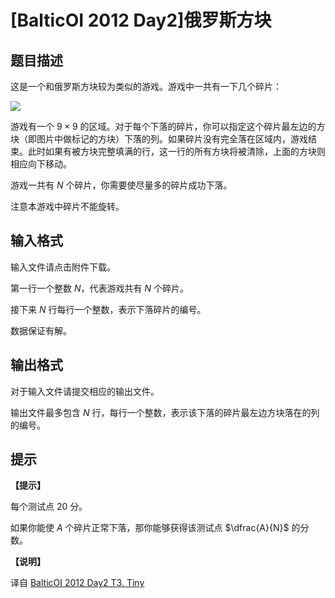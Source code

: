 # [BalticOI 2012 Day2]俄罗斯方块

## 题目描述

这是一个和俄罗斯方块较为类似的游戏。游戏中一共有一下几个碎片：

![](https://cdn.luogu.com.cn/upload/image_hosting/w1ggafuv.png)

游戏有一个 $9 \times 9$ 的区域。对于每个下落的碎片，你可以指定这个碎片最左边的方块（即图片中做标记的方块）下落的列。如果碎片没有完全落在区域内，游戏结束。此时如果有被方块完整填满的行，这一行的所有方块将被清除，上面的方块则相应向下移动。

游戏一共有 $N$ 个碎片，你需要使尽量多的碎片成功下落。

注意本游戏中碎片不能旋转。

## 输入格式

输入文件请点击附件下载。

第一行一个整数 $N$，代表游戏共有 $N$ 个碎片。

接下来 $N$ 行每行一个整数，表示下落碎片的编号。

数据保证有解。

## 输出格式

对于输入文件请提交相应的输出文件。

输出文件最多包含 $N$ 行，每行一个整数，表示该下落的碎片最左边方块落在的列的编号。

## 提示

**【提示】**

每个测试点 $20$ 分。

如果你能使 $A$ 个碎片正常下落，那你能够获得该测试点 $\dfrac{A}{N}$ 的分数。

**【说明】**

译自 [BalticOI 2012 Day2 T3. Tiny](http://www.boi2012.lv/data/day2/eng/tiny.pdf)
